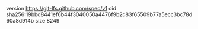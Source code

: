 version https://git-lfs.github.com/spec/v1
oid sha256:19bbd8441ef6b44f3040050a4476f9b2c83f65509b77a5ecc3bc78d60a8d914b
size 8249
